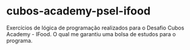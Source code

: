 # cubos-academy-psel-ifood 

Exercícios de lógica de programação realizados para o Desafio Cubos Academy - IFood. O qual me garantiu uma bolsa de estudos para o programa.


